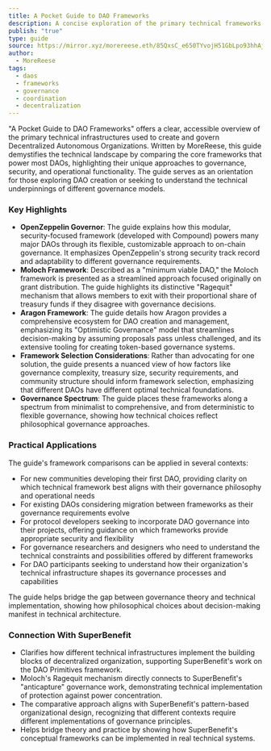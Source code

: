 ```yaml
---
title: A Pocket Guide to DAO Frameworks
description: A concise exploration of the primary technical frameworks for building and operating DAOs, clarifying their distinct approaches to governance and coordination.
publish: "true"
type: guide
source: https://mirror.xyz/morereese.eth/85QxsC_e650TYvojH51GbLpo93hhAjBi1xJspiU25b0
author:
  - MoreReese
tags:
  - daos
  - frameworks
  - governance
  - coordination
  - decentralization
---
```


"A Pocket Guide to DAO Frameworks" offers a clear, accessible overview of the primary technical infrastructures used to create and govern Decentralized Autonomous Organizations. Written by MoreReese, this guide demystifies the technical landscape by comparing the core frameworks that power most DAOs, highlighting their unique approaches to governance, security, and operational functionality. The guide serves as an orientation for those exploring DAO creation or seeking to understand the technical underpinnings of different governance models.

### Key Highlights
- **OpenZeppelin Governor**: The guide explains how this modular, security-focused framework (developed with Compound) powers many major DAOs through its flexible, customizable approach to on-chain governance. It emphasizes OpenZeppelin's strong security track record and adaptability to different governance requirements.
- **Moloch Framework**: Described as a "minimum viable DAO," the Moloch framework is presented as a streamlined approach focused originally on grant distribution. The guide highlights its distinctive "Ragequit" mechanism that allows members to exit with their proportional share of treasury funds if they disagree with governance decisions.
- **Aragon Framework**: The guide details how Aragon provides a comprehensive ecosystem for DAO creation and management, emphasizing its "Optimistic Governance" model that streamlines decision-making by assuming proposals pass unless challenged, and its extensive tooling for creating token-based governance systems.
- **Framework Selection Considerations**: Rather than advocating for one solution, the guide presents a nuanced view of how factors like governance complexity, treasury size, security requirements, and community structure should inform framework selection, emphasizing that different DAOs have different optimal technical foundations.
- **Governance Spectrum**: The guide places these frameworks along a spectrum from minimalist to comprehensive, and from deterministic to flexible governance, showing how technical choices reflect philosophical governance approaches.

### Practical Applications

The guide's framework comparisons can be applied in several contexts:

- For new communities developing their first DAO, providing clarity on which technical framework best aligns with their governance philosophy and operational needs
- For existing DAOs considering migration between frameworks as their governance requirements evolve
- For protocol developers seeking to incorporate DAO governance into their projects, offering guidance on which frameworks provide appropriate security and flexibility
- For governance researchers and designers who need to understand the technical constraints and possibilities offered by different frameworks
- For DAO participants seeking to understand how their organization's technical infrastructure shapes its governance processes and capabilities

The guide helps bridge the gap between governance theory and technical implementation, showing how philosophical choices about decision-making manifest in technical architecture.

### Connection With SuperBenefit

- Clarifies how different technical infrastructures implement the building blocks of decentralized organization, supporting SuperBenefit's work on the DAO Primitives framework.
- Moloch's Ragequit mechanism directly connects to SuperBenefit's "anticapture" governance work, demonstrating technical implementation of protection against power concentration.
- The comparative approach aligns with SuperBenefit's pattern-based organizational design, recognizing that different contexts require different implementations of governance principles.
- Helps bridge theory and practice by showing how SuperBenefit's conceptual frameworks can be implemented in real technical systems.